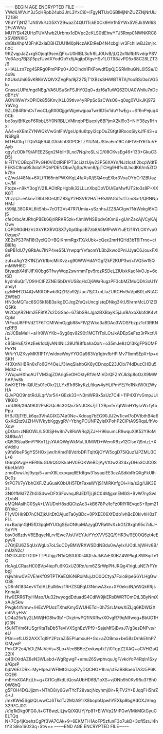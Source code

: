 -----BEGIN AGE ENCRYPTED FILE-----
YWdlLWVuY3J5cHRpb24ub3JnL3YxCi0+IFgyNTUxOSBlMjNhZUZZNjNrUlJTZ1BR
VEdYTjN1ZTJNSVkrUG5XY29wazZ4QU1TckE0Ck9HV1h5YWx5VEJkSWRiS2FsWWVa
MU1YSk42UHpTUVMwb2Urbmx1dDVpc2cKLS0tIEhwYTJ5Rmp0NWNKRC8xSVBtNXlG
dnBlaXhpM3FnK2xIaDBHZUU1M0pNczAKEtReD4N4cbgIivr3FchlIwBJ2mjrchXC
9KZvqpJaZ+rg5Ojoqt9senZjFk+U0i6BL3u1r6LJ0UvB/jLQ2xflkRbfNvdqrP8V
Vo6Azq7Bj3j15pzfUwtXYodObYx5jAgjtpDfgvHSv1LOT98JvPD5x68C28LZT3/6
xHiALLzn7zg4SRRg0PmPiPp0+JOCIndn1FKFowdfDpQjDSRMhuGNL0l5Se/C4x9u
hXUksUhi65vKRl6/WQIVXZVgPa/9jZ275jT1XBzsSHiWBTRTAjYooBS/0ssVG5Io
CnssxLUPd/ngdNEg/VA6USuSnFSJhY02q0+dzf6aTuWQ6ZOUA0Wnllu7nDcdBYzV
AONIIWwYxOPiOk856KnvjXLL09tIvv4yRPpSc6sCWsO8+q0sg0YUkJKj972YaVng
9ZL0B4RtmCvTwoCLgRX0GjjgnWgeiwjpaaTwr6D5x1duYfwEg++Sf6nPejuq40Cb
be3syiBfKzoF6RbbL5Y0NRBLLVMlnqbPElaexly8BPjmX2kI9o3+NlY38zy1HhxI
AA4+eXBmZYNWQkVwGnIFnVgeUp4u6tpyI2cpOuZGfgt8RoooSiykJfF43+uNSRgB
MTHJ0tqTTQbY4jER4LGA5hht3GPCETzYIUNiLJSteaEm19C7dF1VEIY6TkiVFAyb
qgy1zODkF9/AFEE2Sgn2f4blH9Lnd7Nq/roSLrJD/08CKvsEg46+133+GkuC3D5j
klFlTYCQBcpiTPvGH0ViDzlRiF1PT3cLizzUjw23P56XAYn/NJzIqsfl2bcpWdfE
FEK5C9na953ola1lPQhPDENObw7gSp/AnmB/pjTCHg9Hffv4LhcdK6/m5ZfOk7Sn
eZ/wdJ48Nu+6XLfR165nbPWXiKgL4faXsR/jSQ4cqEXbr3VxaOYbCr1ZBUazu+/M
Ftqze+n9kY3ogY/21LAOItRpHgbIk32LLLnXbqDpVDU/EaMwfUT2to3s8P+XXK0T
Vhz/r/J+eAknvTRbLBOeQttZ83gY2HSVR2HAT+RsWAGdfvitTzmSxrt/QRNNpHMJ
t59IljL38GRAL6itShb+7cOT2Vs47R7Umia+ySznhsJZZ8ACIgw7NrWekgI6VGjS
cfeOrbcAtJRhqPBEk66jriRRKR5zk+fJmlWNSBpdv6t0m6+gUmZaxAjVCyKAjOwv
LQPDRGdHzVzXkYKXRVGSX7y0pGbpcB7zb8/i5MfPoWYIuE121RYLOXYvp00zgap7
XE2sPS3PM18t3yclQO+BQiKmmRgxTX/kUbk+cQex2mrHQHd3bT6iTrno+ciBi8fq
8sPB1dU7yGRbAu7INP4veS5LYrwpqrYvfaomYLBb2kwo0PnlJJyaC6JouxFXIi9l
zuI+aAgY2K1NZaYb1brcMiiXvz+g90WWHdAYGgfZkF2KUP3w/+lVQ5w15QmMWH6C
BtyaqbX4tFJlFXi0bg6TfwyWqp2swrmmTpv5rozRSDeLZlUixkKaoNvOJp+6ct6D
kydh8uQrT/O9lHClF2ZNElSbDrVUS8qHcDj6WaRugzPF3cbMZMuQDh3xU1Yahsyt
gzMHH2O4iQvM0fOFwb3QZRZo92jUuc7SjCfxoLluZUKCHv9uVpiB0LxNtACZW9bD
HN3oMQTac8SO5k18B3aIkgECJxgZfeQsUncgIstqDNkg3KtU5hrmMcLO1ZElQ5Kk
W2CqAR2Hm2EF8fK7s2DGSao+67SbSRsJgazBXBayK5jJurBAxbXkbfdK4vtCplxI
VtFxaU8FPVdZTF6TCMIWmGjgjbR8vFlVj2Wko3aBDAo3WOSFbzpz1cf3RKNrzRFB
/z/JCBaMeH+aHr0iWYKb+6yg8qv9290t1MCTrTxiLOtJkADEpSeFsz3rPkcfJiL+
cB5bHxE/2AzEek1dcljvAN4NIL39Uf88fbahaQxN+o35mJe8zQ13KgFPSOMFPnYN
Wf/rYUZKvyMK51F1Y/wldneWnyYYOGa963Vp1gbvfbHFIMv71ixm5EpX+Ip+xSKH
4f3XnNHBRn0xFo6GY4OeU/3lwqSlahbGK8yCDnopE23JOb/74dDucCHDu5Mdsz+x
7WupuHXhoAUTVM3qjZOA/lg5eOHOktyR1VeMiVDrQFZhYJkSp8oOzX9MWhAP/w8k
8wKfETHniQIUEs01eOkr2LLYx61r8SkyKzLftlqw4yHLtPmYE/Yo1NktW0tZWyHA
QJvPQO9nbtRdJLqrVxr54+GExk33+N3mWR9x5aUz7C4I+11P4XIYvGmpJUiYlK6O
+mU8R/X6At9Ol2PsBzQc9c3GQvZ5NJC8s7jTT2Rpvfv7qIWlnHYlysrW+fytbPpu
IHBJI3jTfELk6qa3VhAGIXG74jr0Ne+Xdoag7bEG90J/J2w1icwl7oDVtbthB4e6
GxKd2tz9JZH4VIVkybKggygRV+YbhgPCUNPZylslXPohP2CiPtA9SRqsLfhVoXqw
gDOat+zNBOWL/LS0lSjHw8n7v8RxWRq2jZJ+H96oumLR9wquXlK52Y9oMSURkcA1
dQ53B/aaBmYPlKxTLjsYAAQWgWkMuLIUMWD+WemR8zv12CIsn7jSntzL+XeVddiu
y9fa9beP5gYS5HOxijwr/hXmd18VdrbDFiTqItGjOYW5cgD75iQuz1JPZMU3CL+6
G6rqSAvgHHERt6uGUlrQGzKkaHV0EQKWeBDjAyVtOw2324xyDHo3OJC0S6beUnV0
zmoDxwUoj9yqy5+umX8Lcxpqaq8Efdfgw31syaqiEE3czASdkbRrQXgFkUlhDc0s
9rPO7I/7yYbhOXFJZuGuaKObUH5FDtFaxeWYjS1MiRKnfgOl+Ha/s2g/lJiK3Ezs
3N01fMkI7ZZhGiS4wvDFXSFxvnqJRJEDTjLj8C04MjgxnEMGS+BvW7nySwlZLvbN
eMQNAslhC0SyA+LWUDnH8sdQCtzAc3+kB678Pv/IcFz0RlYREvqcS+9pm21BYnkc
F1yVOHk9D7nCNZjkUltDtOAjudTa0yBDc+0PXEE06XfDdb1vhBcE0klvhH0zTF1s
rx+Ba/qnGjH5fD3pqMYUOgSEaONhpMAzygDVRaWvX+kGfZ8xgh95c7cIiJ+3dYPt
bsv0d6zdvV6EBqyeNLrvfEwc7JsUVEYJuYYcXVVS2Q/9HR3v/9E0OQ6zt4eEpyvR
J7GtjEU6ZSqUxWgLo7oLSuCDyBMWRXWSDdNBdu0wAyIx/UOdLhjWHv8B/mUzN2c/
fN2ltXJlt0TOt0FTTPUhjg7N1dQSfU00r4lQts5JkKAiEX0BZ4WPkgL8W8qiTe1G
rIcAgLCRaaHC0BVp4iepFu6KGxUZ0Rn/um6ZSrWpPHJRQg41rigLuNE7rFYnbpjl
rsjwhkw0VEVE/eKfO9TPTKeEQI6NiRoiMujJzO0QCtya7Fxio9ipeS6YLHgGwGSE
yDRnN1834evVTdlALEulMwz1RHZSQFqU3NmwA3xx+XF0ekcIN/eWQkRRjsKnnaAt
Hw0ERR6TtyHMao/Uu32twyogdDduadS4CdiW9jkERoBWRTOmDtL3ByNmXxAJy5kw
Pwgk4rNmw+/HEcVPUozTXhsKmy5WUHETd+0h7SrLMswXiZLjq6KDWI2XmhVLyHsV
LO4a25x1/y2LMWjHO8Iw3b1+DkztrwPQ1lNXRwrXOvgR79qNIfwcg+BbUD1HjO3N
t5uNTVm6fUSgrKtaTaDb5TevIVXSghEzVPf9+SajeMfGjBvsJ7/g3esDNFvs/reU
PGn+efLU22AXXTqI9Y2PzraZi5EPIumxuH+Go+aZOBmx+be5BzDrhkEhhP7OMywP
PnkGF2c4/hDtZMJVcVs+SLo+VecBB6eZxvkwpfkT/t0TgpZ2XAQ+aCVHi2aQ22iX
q4BKXrdAZ8eN3WLabd+WgRgwgF+emu26SwphvquJgF/vkoYoP4RqIn1Sxya/GprP
bjbV6EzDRk+MyHlpeJlWFlMtGrJojS7yDQCHO+1hm/ctEaB8BaebTA3z5P6KCQE6
mEHnXGAFzjLh+g+Ct1Cq6kdLtQosAUbHD6B/1oXS+vjONb9h0Kv96u37Bh00W8hQ
g5FOH4DQJjjzm+NThD8/y6GwTYcT28vacjNzyhmj0ir+RjFV2Y+EJqqFH5hrZ4+J
/mxKWe5SgizQLwwCJ6TkdTJ2MzA91rX8bopbUpwhYEXkp9bgAdOXJVmg3297CJ0G
/k1q1kDkg0FG0Jt+CT8wzLiLjwQ/XQUYjYp81+EiWVp2MiPGwVMkMGtGyuCELTQq
N+7Cp4jKoehzCgPf3VA7CAk+9+6EKMTH1AoFP5zfunF3o7ukD+3ofl5zrJl4htY3
S9io16023q+Stw==
-----END AGE ENCRYPTED FILE-----
